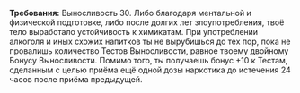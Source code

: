 **Требования:** Выносливость 30.
Либо благодаря ментальной и физической подготовке, либо после долгих лет злоупотребления, твоё тело выработало устойчивость к химикатам. При употреблении алкоголя и иных схожих напитков ты не вырубишься до тех пор, пока не провалишь количество Тестов Выносливости, равное твоему двойному Бонусу Выносливости. Помимо того, ты получаешь бонус +10 к Тестам, сделанным с целью приёма ещё одной дозы наркотика до истечения 24 часов после приёма предыдущей.